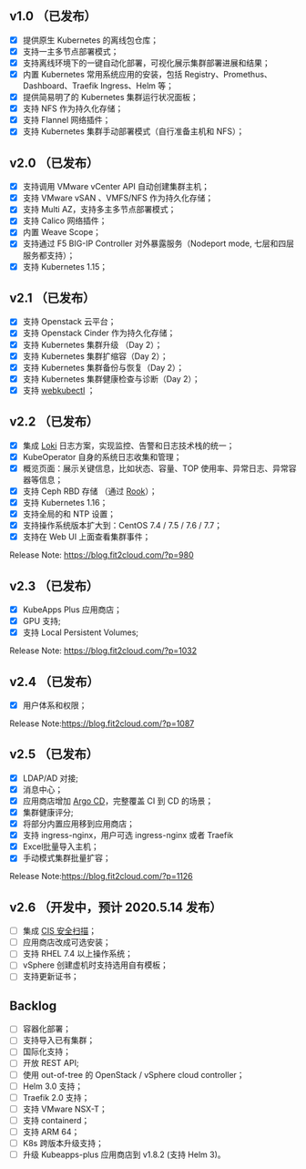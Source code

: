  ## v1.0 （已发布）

- [x] 提供原生 Kubernetes 的离线包仓库；
- [x] 支持一主多节点部署模式；
- [x] 支持离线环境下的一键自动化部署，可视化展示集群部署进展和结果；
- [x] 内置 Kubernetes 常用系统应用的安装，包括 Registry、Promethus、Dashboard、Traefik Ingress、Helm 等；
- [x] 提供简易明了的 Kubernetes 集群运行状况面板；
- [x] 支持 NFS 作为持久化存储；
- [x] 支持 Flannel 网络插件；
- [x] 支持 Kubernetes 集群手动部署模式（自行准备主机和 NFS）；

 ## v2.0 （已发布）

- [x] 支持调用 VMware vCenter API 自动创建集群主机；
- [x] 支持 VMware vSAN 、VMFS/NFS 作为持久化存储；
- [x] 支持 Multi AZ，支持多主多节点部署模式；
- [x] 支持 Calico 网络插件；
- [x] 内置 Weave Scope；
- [x] 支持通过 F5 BIG-IP Controller 对外暴露服务（Nodeport mode, 七层和四层服务都支持）；
- [x] 支持 Kubernetes 1.15；

 ## v2.1 （已发布）
 
- [x] 支持 Openstack 云平台；
- [x] 支持 Openstack Cinder 作为持久化存储；
- [x] 支持 Kubernetes 集群升级 （Day 2）；
- [x] 支持 Kubernetes 集群扩缩容（Day 2）；
- [x] 支持 Kubernetes 集群备份与恢复（Day 2）；
- [x] 支持 Kubernetes 集群健康检查与诊断（Day 2）；
- [x] 支持 [webkubectl](https://github.com/webkubectl/webkubectl) ；

 ## v2.2 （已发布）

- [x] 集成 [Loki](https://github.com/grafana/loki) 日志方案，实现监控、告警和日志技术栈的统一；
- [x] KubeOperator 自身的系统日志收集和管理；
- [x] 概览页面：展示关键信息，比如状态、容量、TOP 使用率、异常日志、异常容器等信息；
- [x] 支持 Ceph RBD 存储 （通过 [Rook](https://github.com/rook/rook)）；
- [x] 支持 Kubernetes 1.16；
- [x] 支持全局的和 NTP 设置；
- [x] 支持操作系统版本扩大到：CentOS 7.4 / 7.5 / 7.6 / 7.7；
- [x] 支持在 Web UI 上面查看集群事件；

Release Note: https://blog.fit2cloud.com/?p=980

 ## v2.3 （已发布）

- [x] KubeApps Plus 应用商店；
- [x] GPU 支持;
- [x] 支持 Local Persistent Volumes;

Release Note: https://blog.fit2cloud.com/?p=1032

 ##  v2.4 （已发布）
 
- [x] 用户体系和权限；

Release Note:https://blog.fit2cloud.com/?p=1087

 ##  v2.5 （已发布）
 
- [x] LDAP/AD 对接; 
- [x] 消息中心；
- [x] 应用商店增加 [Argo CD](https://github.com/argoproj/argo-cd)，完整覆盖 CI 到 CD 的场景；
- [x] 集群健康评分;
- [x] 将部分内置应用移到应用商店；
- [x] 支持 ingress-nginx，用户可选 ingress-nginx 或者 Traefik
- [x] Excel批量导入主机；
- [x] 手动模式集群批量扩容；

Release Note:https://blog.fit2cloud.com/?p=1126

 ##  v2.6 （开发中，预计 2020.5.14 发布）

- [ ] 集成 [CIS 安全扫描](https://github.com/aquasecurity/kube-bench)；
- [ ] 应用商店改成可选安装；
- [ ] 支持 RHEL 7.4 以上操作系统；
- [ ] vSphere 创建虚机时支持选用自有模板；
- [ ] 支持更新证书；

 ##  Backlog
 
- [ ] 容器化部署；
- [ ] 支持导入已有集群；
- [ ] 国际化支持；
- [ ] 开放 REST API; 
- [ ] 使用 out-of-tree 的 OpenStack / vSphere cloud controller；
- [ ] Helm 3.0 支持；
- [ ] Traefik 2.0 支持；
- [ ] 支持 VMware NSX-T；
- [ ] 支持 containerd；
- [ ] 支持 ARM 64；
- [ ] K8s 跨版本升级支持；
- [ ] 升级 Kubeapps-plus 应用商店到 v1.8.2 (支持 Helm 3)。
